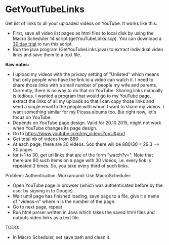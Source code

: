 # GetYoutTubeLinks
Get list of links to all your uploaded videos on YouTube. It works like this:
* First, save all video list pages as html files to local disk by using the Macro Scheduler 14 script (getYouTubeLinks.scp). You can download a <a href="https://www.mjtnet.com/downloads.htm">30 day trial</a> to run this script.
* Run the java program (GetYouTubeLinks.java) to extract individual video links and save them to a text file.

<b>Raw notes:</b>
* I upload my videos with the privacy setting of "Unlisted" which means that only people who have the link to a video can watch it. I need to share those links with a small number of people my wife and parents. Currently, there is no way to do that on YouTube. Sharing links manually is tedious. I wanted a program that would go to my YouTube page, extract the links of all my uploads so that I can copy those links and send a single email to the people with whom I want to share my videos. I want something similar for my Picasa albums too. But right now, let's focus on YouTube.
* Depends on YouTube page design. Valid for 20.10.2015, might not work when YouTube changes its page design.
* Go to https://www.youtube.com/my_videos?o=U&pi=1
* Get total nb of videos from <span id="creator-subheader-item-count" class="yt-badge-creator">880</span>
* At each page, there are 30 videos. Soo there will be 880/30 = 29.3 --> 30 pages
* for i=1 to 30, get url links that are of the form "watch?v=". Note that there are 90 such items on a page with 30 videos, i.e. every link is repeated 3 times. So, you take every third of such links.

Problem: Authentication. Workaround: Use MacroScheduler:
* Open YouTube page in browser (which was authenticated before by the user by signing in to Google).
* Wait until page has finished loading, save page to a file, give it a name of "videos-n" where n is the number of the page.
* Go to next page, repeat
* Run html parser written in Java which takes the saved html files and outputs video links as a text file.

TODO:
* In Macro Scheduler, set save path and clean it.
